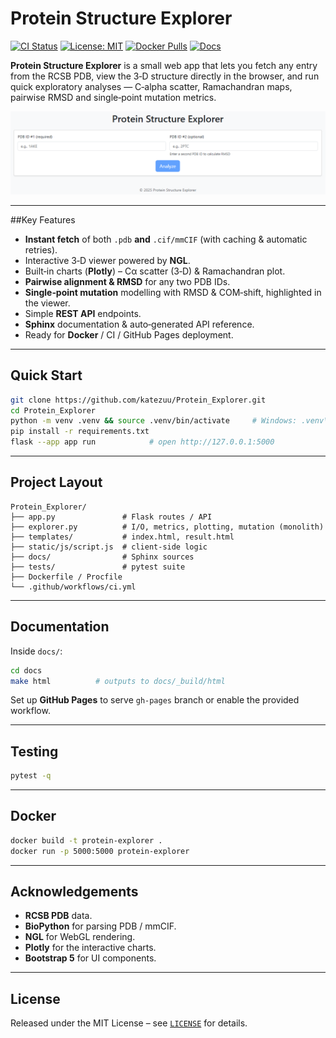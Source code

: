 # Protein Structure Explorer

[![CI Status](https://github.com/katezuu/Protein_Explorer/actions/workflows/ci.yml/badge.svg)](https://github.com/your_username/Protein_Explorer/actions/workflows/ci.yml)
[![License: MIT](https://img.shields.io/badge/License-MIT-yellow.svg)](./LICENSE)
[![Docker Pulls](https://img.shields.io/docker/pulls/katezu/protein-explorer.svg)](https://hub.docker.com/r/katezu/protein-explorer)
[![Docs](https://img.shields.io/website?url=https%3A%2F%2Fkatezuu.github.io%2FProtein_Explorer%2F)](https://katezuu.github.io/Protein_Explorer/)

**Protein Structure Explorer** is a small web app that lets you fetch any entry from the RCSB PDB, view the 3‑D structure directly in the browser, and run quick exploratory analyses — C‑alpha scatter, Ramachandran maps, pairwise RMSD and single‑point mutation metrics.

![screenshot](docs/_static/cover.png)

---

##Key Features

* **Instant fetch** of both `.pdb` **and** `.cif/mmCIF` (with caching & automatic retries).  
* Interactive 3‑D viewer powered by **NGL**.  
* Built‑in charts (**Plotly**) – Cα scatter (3‑D) & Ramachandran plot.  
* **Pairwise alignment & RMSD** for any two PDB IDs.  
* **Single‑point mutation** modelling with RMSD & COM‑shift, highlighted in the viewer.  
* Simple **REST API** endpoints.  
* **Sphinx** documentation & auto‑generated API reference.  
* Ready for **Docker** / CI / GitHub Pages deployment.

---

## Quick Start

```bash
git clone https://github.com/katezuu/Protein_Explorer.git
cd Protein_Explorer
python -m venv .venv && source .venv/bin/activate     # Windows: .venv\Scripts\activate
pip install -r requirements.txt
flask --app app run            # open http://127.0.0.1:5000
```

---

## Project Layout

```
Protein_Explorer/
├── app.py               # Flask routes / API
├── explorer.py          # I/O, metrics, plotting, mutation (monolith)
├── templates/           # index.html, result.html
├── static/js/script.js  # client‑side logic
├── docs/                # Sphinx sources
├── tests/               # pytest suite
├── Dockerfile / Procfile
└── .github/workflows/ci.yml
```

---

## Documentation

Inside `docs/`:

```bash
cd docs
make html          # outputs to docs/_build/html
```

Set up **GitHub Pages** to serve `gh-pages` branch or enable the provided workflow.

---

## Testing

```bash
pytest -q
```

---

## Docker

```bash
docker build -t protein-explorer .
docker run -p 5000:5000 protein-explorer
```

---

## Acknowledgements

* **RCSB PDB** data.  
* **BioPython** for parsing PDB / mmCIF.  
* **NGL** for WebGL rendering.  
* **Plotly** for the interactive charts.  
* **Bootstrap 5** for UI components.

---

## License

Released under the MIT License – see [`LICENSE`](LICENSE) for details.

